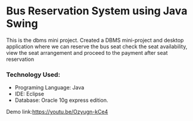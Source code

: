 # Bus Reservation System using Java Swing
This is the dbms mini project. Created a DBMS mini-project and desktop application where we can reserve the bus seat check the seat availability, view the seat arrangement and proceed to the payment after seat reservation

### Technology Used:
 * Programing Language: Java
 * IDE: Eclipse
 * Database: Oracle 10g express edition.

Demo link:https://youtu.be/Ozyugn-kCe4
